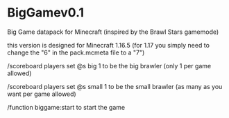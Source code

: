 # BigGamev0.1
Big Game datapack for Minecraft (inspired by the Brawl Stars gamemode)

this version is designed for Minecraft 1.16.5 (for 1.17 you simply need to change the "6" in the pack.mcmeta file to a "7")

/scoreboard players set @s big 1
to be the big brawler (only 1 per game allowed)

/scoreboard players set @s small 1
to be the small brawler (as many as you want per game allowed)

/function biggame:start
to start the game
